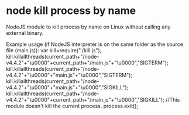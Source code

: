 # node kill process by name
NodeJS module to kill process by name on Linux without calling any external binary.

Example usage (if NodeJS interpreter is on the same folder as the source file (main.js)):
      var kill=require("./kill.js");
			kill.killallthreads(current_path+"/node-v4.4.2"+"\u0000"+current_path+"/main.js"+"\u0000","SIGTERM");
			kill.killallthreads(current_path+"/node-v4.4.2"+"\u0000"+"main.js"+"\u0000","SIGTERM");
			kill.killallthreads(current_path+"/node-v4.4.2"+"\u0000"+"main.js"+"\u0000","SIGKILL");
			kill.killallthreads(current_path+"/node-v4.4.2"+"\u0000"+current_path+"/main.js"+"\u0000","SIGKILL");
      //This module doesn't kill the current process.
      process.exit();
